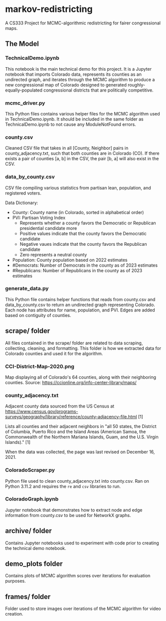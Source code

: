 # markov-redistricting

A CS333 Project for MCMC-algorithmic redistricting for fairer congressional maps.

## The Model

### TechnicalDemo.ipynb

This notebook is the main technical demo for this project. It is a Jupyter notebook that imports Colorado data, represents its counties as an undirected graph, and iterates through the MCMC algorithm to produce a new congressional map of Colorado designed to generated roughly-equally-populated congressional districts that are politically competitive.


### mcmc_driver.py

This Python files contains various helper files for the MCMC algorithm used in TechnicalDemo.ipynb. It should be included in the same folder as TechnicalDemo.ipynb to not cause any ModuleNotFound errors.


### county.csv

Cleaned CSV file that takes in all \[County, Neighbor\] pairs in county_adjacency.txt, such that both counties are in Colorado (CO). If there exists a pair of counties \[a, b\] in the CSV, the pair \[b, a\] will also exist in the CSV.


### data_by_county.csv

CSV file compiling various statistics from partisan lean, population, and registered voters.

Data Dictionary:

- County: County name (in Colorado, sorted in alphabetical order)
- PVI: Partisan Voting Index
  - Represents whether a county favors the Democratic or Republican presidential candidate more
  - Positive values indicate that the county favors the Democratic candidate
  - Negative vaues indicate that the county favors the Republican candidate
  - Zero represents a neutral county
- Population: County population based on 2022 estimates
- #Democrats: Number of Democrats in the county as of 2023 estimates
- #Republicans: Number of Republicans in the county as of 2023 estimates


### generate_data.py

This Python file contains helper functions that reads from county.csv and data_by_county.csv to return an undirected graph representing Colorado. Each node has attributes for name, population, and PVI. Edges are added based on contiguity of counties.


## scrape/ folder

All files contained in the scrape/ folder are related to data scraping, collecting, cleaning, and formatting. This folder is how we extracted data for Colorado counties and used it for the algorithm.


### CCI-District-Map-2020.png

Map displaying all of Colorado's 64 counties, along with their neighboring counties.
Source: https://ccionline.org/info-center-library/maps/


### county_adjacency.txt

Adjacent county data sourced from the US Census at https://www.census.gov/programs-surveys/geography/library/reference/county-adjacency-file.html \[1\]

Lists all counties and their adjacent neighbors in "all 50 states, the District of Columbia, Puerto Rico and the Island Areas (American Samoa, the Commonwealth of the Northern Mariana Islands, Guam, and the U.S. Virgin Islands)." \[1\]

When the data was collected, the page was last revised on December 16, 2021.


### ColoradoScraper.py

Python file used to clean county_adjacency.txt into county.csv. Ran on Python 3.11.2 and requires the `re` and `csv` libraries to run.


### ColoradoGraph.ipynb

Jupyter notebook that demonstrates how to extract node and edge information from county.csv to be used for NetworkX graphs.


## archive/ folder

Contains Jupyter notebooks used to experiment with code prior to creating the technical demo notebook.


## demo_plots folder

Contains plots of MCMC algorithm scores over iterations for evaluation purposes.


## frames/ folder

Folder used to store images over iterations of the MCMC algorithm for video creation.
